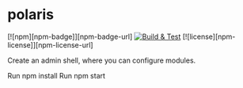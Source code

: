 # polaris

[![npm][npm-badge]][npm-badge-url]
[![Build & Test](https://github.com/Caracal-IT/polaris/workflows/Build%20&%20Test/badge.svg)](https://github.com/Caracal-IT/polaris/actions)
[![license][npm-license]][npm-license-url]


Create an admin shell, where you can configure modules.

Run npm install
Run npm start
